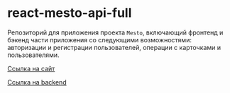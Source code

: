 # react-mesto-api-full
Репозиторий для приложения проекта `Mesto`, включающий фронтенд и бэкенд части приложения со следующими возможностями: авторизации и регистрации пользователей, операции с карточками и пользователями. 

[Ссылка на сайт](https://pof15.nomoredomains.icu/)

[Ссылка на backend](https://pof16.nomoredomains.icu/)
